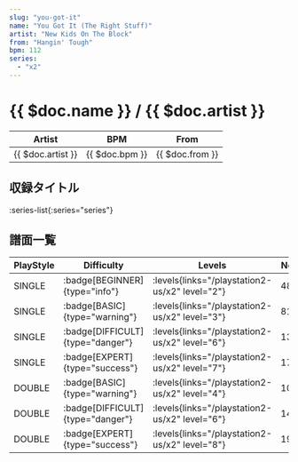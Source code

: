 ```yaml
---
slug: "you-got-it"
name: "You Got It (The Right Stuff)"
artist: "New Kids On The Block"
from: "Hangin' Tough"
bpm: 112
series:
  - "x2"
---
```


# {{ $doc.name }} / {{ $doc.artist }}

|Artist|BPM|From|
|------|---|----|
|{{ $doc.artist }}|{{ $doc.bpm }}|{{ $doc.from }}|

## 収録タイトル

:series-list{:series="series"}

## 譜面一覧

|PlayStyle|Difficulty|Levels|Notes|Movie|
|---------|----------|------|-----|-----|
|SINGLE| :badge[BEGINNER]{type="info"}| :levels{links="/playstation2-us/x2" level="2"}|48/0||
|SINGLE| :badge[BASIC]{type="warning"}| :levels{links="/playstation2-us/x2" level="3"}|81/6||
|SINGLE| :badge[DIFFICULT]{type="danger"}| :levels{links="/playstation2-us/x2" level="6"}|137/4||
|SINGLE| :badge[EXPERT]{type="success"}| :levels{links="/playstation2-us/x2" level="7"}|175/0||
|DOUBLE| :badge[BASIC]{type="warning"}| :levels{links="/playstation2-us/x2" level="4"}|106/0||
|DOUBLE| :badge[DIFFICULT]{type="danger"}| :levels{links="/playstation2-us/x2" level="6"}|145/0||
|DOUBLE| :badge[EXPERT]{type="success"}| :levels{links="/playstation2-us/x2" level="8"}|191/0||
